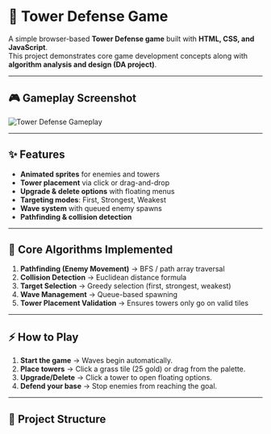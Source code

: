 # 🏰 Tower Defense Game

A simple browser-based **Tower Defense game** built with **HTML, CSS, and JavaScript**.  
This project demonstrates core game development concepts along with **algorithm analysis and design (DA project)**.

---

## 🎮 Gameplay Screenshot

![Tower Defense Gameplay](assets/gameplay.png)

---

## ✨ Features

- **Animated sprites** for enemies and towers  
- **Tower placement** via click or drag-and-drop  
- **Upgrade & delete options** with floating menus  
- **Targeting modes**: First, Strongest, Weakest  
- **Wave system** with queued enemy spawns  
- **Pathfinding & collision detection**  

---

## 🧠 Core Algorithms Implemented

1. **Pathfinding (Enemy Movement)** → BFS / path array traversal  
2. **Collision Detection** → Euclidean distance formula  
3. **Target Selection** → Greedy selection (first, strongest, weakest)  
4. **Wave Management** → Queue-based spawning  
5. **Tower Placement Validation** → Ensures towers only go on valid tiles  

---

## ⚡ How to Play

1. **Start the game** → Waves begin automatically.  
2. **Place towers** → Click a grass tile (25 gold) or drag from the palette.  
3. **Upgrade/Delete** → Click a tower to open floating options.  
4. **Defend your base** → Stop enemies from reaching the goal.  

---

## 📂 Project Structure

